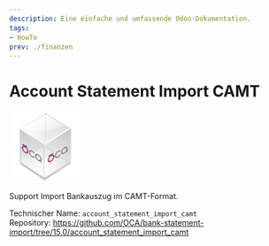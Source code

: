 ```yaml
---
description: Eine einfache und umfassende Odoo-Dokumentation.
tags:
- HowTo
prev: ./finanzen
---
```

# Account Statement Import CAMT
![icon_oca_app](assets/icon_oca_app.png)

Support Import Bankauszug im CAMT-Format. 

Technischer Name: `account_statement_import_camt`\
Repository: <https://github.com/OCA/bank-statement-import/tree/15.0/account_statement_import_camt>
